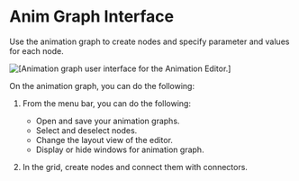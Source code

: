# Anim Graph Interface<a name="animation-editor-animation-graph-user-interface"></a>

Use the animation graph to create nodes and specify parameter and values for each node\.

![\[Animation graph user interface for the Animation Editor.\]](http://docs.aws.amazon.com/lumberyard/latest/userguide/images/animation-editor-animation-graph-user-interface.PNG)

On the animation graph, you can do the following:

1. From the menu bar, you can do the following:
   + Open and save your animation graphs\.
   + Select and deselect nodes\.
   + Change the layout view of the editor\.
   + Display or hide windows for animation graph\.

1. In the grid, create nodes and connect them with connectors\.
